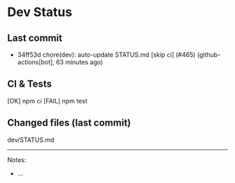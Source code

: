 # Dev Status

## Last commit
- 34ff53d chore(dev): auto-update STATUS.md [skip ci] (#465) (github-actions[bot], 63 minutes ago)
## CI & Tests
[OK] npm ci
[FAIL] npm test

## Changed files (last commit)
dev/STATUS.md

---
Notes:
- ...
